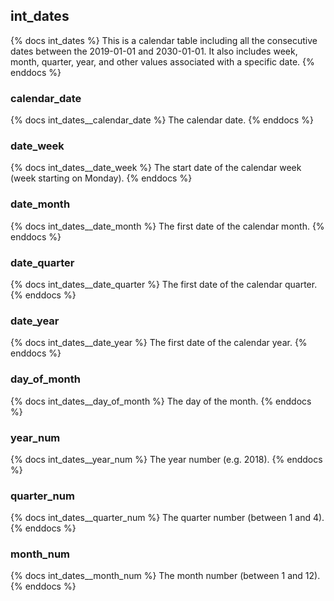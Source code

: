 ## int_dates
{% docs int_dates %}
This is a calendar table including all the consecutive dates between the 2019-01-01 and 2030-01-01.
It also includes week, month, quarter, year, and other values associated with a specific date.
{% enddocs %}

### calendar_date
{% docs int_dates__calendar_date %}
The calendar date.
{% enddocs %}

### date_week
{% docs int_dates__date_week %}
The start date of the calendar week (week starting on Monday).
{% enddocs %}

### date_month
{% docs int_dates__date_month %}
The first date of the calendar month.
{% enddocs %}

### date_quarter
{% docs int_dates__date_quarter %}
The first date of the calendar quarter.
{% enddocs %}

### date_year
{% docs int_dates__date_year %}
The first date of the calendar year.
{% enddocs %}

### day_of_month
{% docs int_dates__day_of_month %}
The day of the month.
{% enddocs %}

### year_num
{% docs int_dates__year_num %}
The year number (e.g. 2018).
{% enddocs %}

### quarter_num
{% docs int_dates__quarter_num %}
The quarter number (between 1 and 4).
{% enddocs %}

### month_num
{% docs int_dates__month_num %}
The month number (between 1 and 12).
{% enddocs %}
